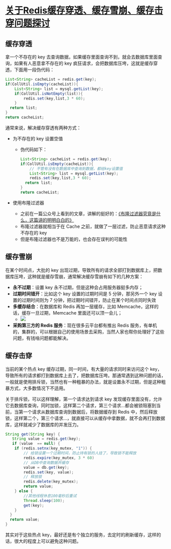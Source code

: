 # [关于Redis缓存穿透、缓存雪崩、缓存击穿问题探讨](https://github.com/superleeyom/blog/issues/13)

## 缓存穿透

拿一个不存在的 key 去查询数据，如果缓存里面查询不到，就会去数据库里面查询，如果有人恶意拿不存在的 key 疯狂请求，会把数据库压垮，这就是缓存穿透，下面用一段伪代码：

```java
List<String> cacheList = redis.get(key);
if(CollUtil.isEmpty(cacheList)){
	List<String> list = mysql.getList(key);
	if(CollUtil.isNotEmpty(list)){
		redis.set(key,list,3 * 60);
	}
  return list;
}
return cacheList;
```

通常来说，解决缓存穿透有两种方式：

- 为不存在的 key 设置空值

  - 伪代码如下：

    ```java
    List<String> cacheList = redis.get(key);
    if(CollUtil.isEmpty(cacheList)){
    	// 不管有没有在数据库中查询到数据，都给key设置值   
    	List<String> list = mysql.getList(key);
    	redis.set(key,list,3 * 60);
      return list;
    }
    return cacheList;
    ```

- 使用布隆过滤器

  - 之前在一篇公众号上看到的文章，讲解的挺好的：[《布隆过滤器究竟是什么，这篇讲的明明白白的》](https://mp.weixin.qq.com/s/Y7OJ0ntjU0pumWuwFoY8mQ)
  - 布隆过滤器就相当于在 Cache 之前，就做了一层过滤，防止恶意请求这种不存在的 key
  - 但是布隆过滤器也不是万能的，也会存在误判的可能性

## 缓存雪崩

在某个时间点，大批的 key 出现过期，导致所有的请求全部打到数据库上，把数据库压垮，这种就是缓存雪崩，通常解决缓存雪崩有如下的几种方案：

- **永不过期**：设置 key 永不过期，但是这种会占用服务器挺多内存；
- **过期时间错开**：比如这个 key 设置的过期时间是 5 分钟，那另外一个 key 设置的过期时间则为 7 分钟，把过期时间错开，防止在某个时间点同时失效
- **多缓存结合**：在数据库和 Redis 再加一层缓存，比如 Memcache，这样的话，缓存一旦过期，Memcache 里面还可以顶一会儿；
  - ![](https://raw.githubusercontent.com/superleeyom/blog/main/img/20201222220143.png)
- **采购第三方的 Redis 服务**：现在很多云平台都有推出 Redis 服务，有单机的，集群的，可以根据自己的使用场景去采购，当然人家也帮你处理好了这些问题，有钱啥问题都能解决。

## 缓存击穿

当前的某个热点 key 缓存过期，同一时间，有大量的请求同时来访问这个 key，导致所有的请求都打到数据库上去了，把数据库压垮。那通常遇到这种问题的话，一般就是使用排斥锁，当然也有一种粗暴的办法，就是设置永不过期，但是这种粗暴方式，大多数情况下不适用。

关于排斥锁，可以这样理解，第一个请求达到请求 key 发现缓存里面没有，允许它去数据库查询，同时加锁，这样第二个请求，第三个请求…都会被锁阻塞到当前，当第一个请求从数据库查询到数据后，将数据缓存到 Redis 中，然后释放锁，这样第二个，第三个请求...，就直接可以从缓存中拿数据，就不会再打到数据库，这样就减少了数据库的并发压力。

```java
String get(String key) {  
   String value = redis.get(key);  
   if (value  == null) {  
    if (redis.setnx(key_mutex, "1")) {  
        // 给锁设置一个过期时间，防止持有锁的人挂了，导致锁不能释放
        redis.expire(key_mutex, 3 * 60)  
        // 从DB中查询数据并缓存
        value = db.get(key);  
        redis.set(key, value);
      	// 释放锁
        redis.delete(key_mutex);
      	return value;
    } else {  
        //其他线程休息100毫秒后重试  
        Thread.sleep(100);  
        get(key);  
    }  
  }
  return value;
}
```

其实对于这些热点 key，最好还是有个独立的服务，去定时的刷新缓存，这样的话，很大的程度上可以避免这种问题。